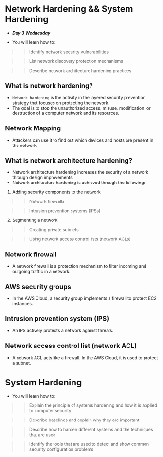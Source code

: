 #  Network Hardening && System Hardening
- ***Day 3 Wednesday***

- You will learn how to:

>> Identify network security vulnerabilities

>> List network discovery protection mechanisms

>> Describe network architecture hardening practices

## What is network hardening?
- `Network hardening` is the activity in the layered security prevention strategy that focuses on protecting the network.
- The goal is to stop the unauthorized access, misuse, modification, or destruction of a computer network and its resources.

## Network Mapping
- Attackers can use it to find out which devices and hosts are present in the network.

## What is network architecture hardening?
- Network architecture hardening increases the security of a network through design improvements.
- Network architecture hardening is achieved through the following:
1. Adding security components to the network

>> Network firewalls

>> Intrusion prevention systems (IPSs)

2. Segmenting a network

>> Creating private subnets

>> Using network access control lists (network ACLs)

## Network firewall
- A network firewall is a protection mechanism to filter incoming and outgoing traffic in a network.

## AWS security groups
- In the AWS Cloud, a security group implements a firewall to protect EC2 instances.

## Intrusion prevention system (IPS)
- An IPS actively protects a network against threats.

## Network access control list (network ACL)
- A network ACL acts like a firewall. In the AWS Cloud, it is used to protect a subnet.


# System Hardening
- You will learn how to:

>> Explain the principle of systems hardening and how it is applied to computer security

>> Describe baselines and explain why they are important

>> Describe how to harden different systems and the techniques that are used

>> Identify the tools that are used to detect and show common security configuration problems
